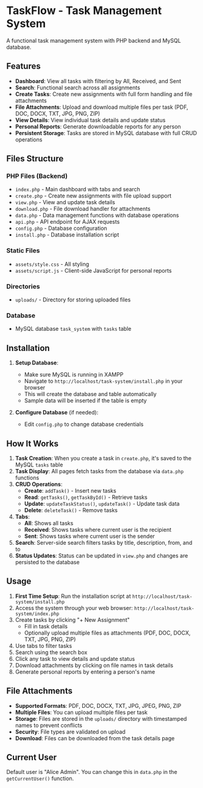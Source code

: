 # TaskFlow - Task Management System

A functional task management system with PHP backend and MySQL database.

## Features

- **Dashboard**: View all tasks with filtering by All, Received, and Sent
- **Search**: Functional search across all assignments
- **Create Tasks**: Create new assignments with full form handling and file attachments
- **File Attachments**: Upload and download multiple files per task (PDF, DOC, DOCX, TXT, JPG, PNG, ZIP)
- **View Details**: View individual task details and update status
- **Personal Reports**: Generate downloadable reports for any person
- **Persistent Storage**: Tasks are stored in MySQL database with full CRUD operations

## Files Structure

### PHP Files (Backend)
- `index.php` - Main dashboard with tabs and search
- `create.php` - Create new assignments with file upload support
- `view.php` - View and update task details
- `download.php` - File download handler for attachments
- `data.php` - Data management functions with database operations
- `api.php` - API endpoint for AJAX requests
- `config.php` - Database configuration
- `install.php` - Database installation script

### Static Files
- `assets/style.css` - All styling
- `assets/script.js` - Client-side JavaScript for personal reports

### Directories
- `uploads/` - Directory for storing uploaded files

### Database
- MySQL database `task_system` with `tasks` table

## Installation

1. **Setup Database**:
   - Make sure MySQL is running in XAMPP
   - Navigate to `http://localhost/task-system/install.php` in your browser
   - This will create the database and table automatically
   - Sample data will be inserted if the table is empty

2. **Configure Database** (if needed):
   - Edit `config.php` to change database credentials

## How It Works

1. **Task Creation**: When you create a task in `create.php`, it's saved to the MySQL `tasks` table
2. **Task Display**: All pages fetch tasks from the database via `data.php` functions
3. **CRUD Operations**:
   - **Create**: `addTask()` - Insert new tasks
   - **Read**: `getTasks()`, `getTaskById()` - Retrieve tasks
   - **Update**: `updateTaskStatus()`, `updateTask()` - Update task data
   - **Delete**: `deleteTask()` - Remove tasks
4. **Tabs**:
   - **All**: Shows all tasks
   - **Received**: Shows tasks where current user is the recipient
   - **Sent**: Shows tasks where current user is the sender
5. **Search**: Server-side search filters tasks by title, description, from, and to
6. **Status Updates**: Status can be updated in `view.php` and changes are persisted to the database

## Usage

1. **First Time Setup**: Run the installation script at `http://localhost/task-system/install.php`
2. Access the system through your web browser: `http://localhost/task-system/index.php`
3. Create tasks by clicking "+ New Assignment"
   - Fill in task details
   - Optionally upload multiple files as attachments (PDF, DOC, DOCX, TXT, JPG, PNG, ZIP)
4. Use tabs to filter tasks
5. Search using the search box
6. Click any task to view details and update status
7. Download attachments by clicking on file names in task details
8. Generate personal reports by entering a person's name

## File Attachments

- **Supported Formats**: PDF, DOC, DOCX, TXT, JPG, JPEG, PNG, ZIP
- **Multiple Files**: You can upload multiple files per task
- **Storage**: Files are stored in the `uploads/` directory with timestamped names to prevent conflicts
- **Security**: File types are validated on upload
- **Download**: Files can be downloaded from the task details page

## Current User

Default user is "Alice Admin". You can change this in `data.php` in the `getCurrentUser()` function.

